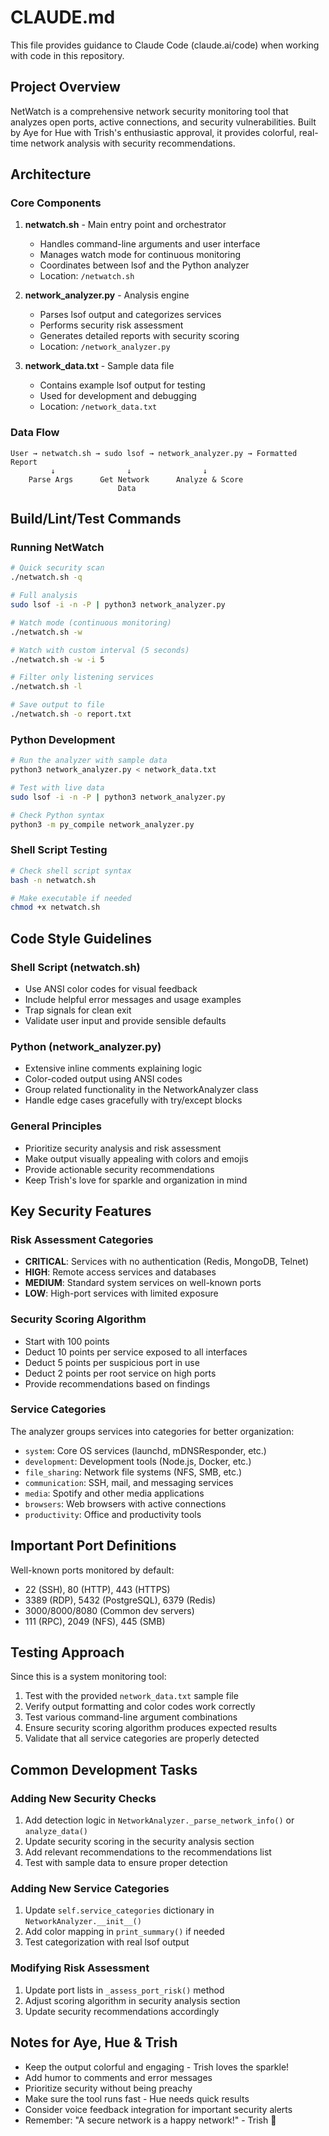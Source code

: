 # CLAUDE.md

This file provides guidance to Claude Code (claude.ai/code) when working with code in this repository.

## Project Overview

NetWatch is a comprehensive network security monitoring tool that analyzes open ports, active connections, and security vulnerabilities. Built by Aye for Hue with Trish's enthusiastic approval, it provides colorful, real-time network analysis with security recommendations.

## Architecture

### Core Components

1. **netwatch.sh** - Main entry point and orchestrator
   - Handles command-line arguments and user interface
   - Manages watch mode for continuous monitoring
   - Coordinates between lsof and the Python analyzer
   - Location: `/netwatch.sh`

2. **network_analyzer.py** - Analysis engine
   - Parses lsof output and categorizes services
   - Performs security risk assessment
   - Generates detailed reports with security scoring
   - Location: `/network_analyzer.py`

3. **network_data.txt** - Sample data file
   - Contains example lsof output for testing
   - Used for development and debugging
   - Location: `/network_data.txt`

### Data Flow
```
User → netwatch.sh → sudo lsof → network_analyzer.py → Formatted Report
         ↓                ↓                ↓
    Parse Args      Get Network      Analyze & Score
                        Data
```

## Build/Lint/Test Commands

### Running NetWatch
```bash
# Quick security scan
./netwatch.sh -q

# Full analysis
sudo lsof -i -n -P | python3 network_analyzer.py

# Watch mode (continuous monitoring)
./netwatch.sh -w

# Watch with custom interval (5 seconds)
./netwatch.sh -w -i 5

# Filter only listening services
./netwatch.sh -l

# Save output to file
./netwatch.sh -o report.txt
```

### Python Development
```bash
# Run the analyzer with sample data
python3 network_analyzer.py < network_data.txt

# Test with live data
sudo lsof -i -n -P | python3 network_analyzer.py

# Check Python syntax
python3 -m py_compile network_analyzer.py
```

### Shell Script Testing
```bash
# Check shell script syntax
bash -n netwatch.sh

# Make executable if needed
chmod +x netwatch.sh
```

## Code Style Guidelines

### Shell Script (netwatch.sh)
- Use ANSI color codes for visual feedback
- Include helpful error messages and usage examples
- Trap signals for clean exit
- Validate user input and provide sensible defaults

### Python (network_analyzer.py)
- Extensive inline comments explaining logic
- Color-coded output using ANSI codes
- Group related functionality in the NetworkAnalyzer class
- Handle edge cases gracefully with try/except blocks

### General Principles
- Prioritize security analysis and risk assessment
- Make output visually appealing with colors and emojis
- Provide actionable security recommendations
- Keep Trish's love for sparkle and organization in mind

## Key Security Features

### Risk Assessment Categories
- **CRITICAL**: Services with no authentication (Redis, MongoDB, Telnet)
- **HIGH**: Remote access services and databases
- **MEDIUM**: Standard system services on well-known ports
- **LOW**: High-port services with limited exposure

### Security Scoring Algorithm
- Start with 100 points
- Deduct 10 points per service exposed to all interfaces
- Deduct 5 points per suspicious port in use
- Deduct 2 points per root service on high ports
- Provide recommendations based on findings

### Service Categories
The analyzer groups services into categories for better organization:
- `system`: Core OS services (launchd, mDNSResponder, etc.)
- `development`: Development tools (Node.js, Docker, etc.)
- `file_sharing`: Network file systems (NFS, SMB, etc.)
- `communication`: SSH, mail, and messaging services
- `media`: Spotify and other media applications
- `browsers`: Web browsers with active connections
- `productivity`: Office and productivity tools

## Important Port Definitions

Well-known ports monitored by default:
- 22 (SSH), 80 (HTTP), 443 (HTTPS)
- 3389 (RDP), 5432 (PostgreSQL), 6379 (Redis)
- 3000/8000/8080 (Common dev servers)
- 111 (RPC), 2049 (NFS), 445 (SMB)

## Testing Approach

Since this is a system monitoring tool:
1. Test with the provided `network_data.txt` sample file
2. Verify output formatting and color codes work correctly
3. Test various command-line argument combinations
4. Ensure security scoring algorithm produces expected results
5. Validate that all service categories are properly detected

## Common Development Tasks

### Adding New Security Checks
1. Add detection logic in `NetworkAnalyzer._parse_network_info()` or `analyze_data()`
2. Update security scoring in the security analysis section
3. Add relevant recommendations to the recommendations list
4. Test with sample data to ensure proper detection

### Adding New Service Categories
1. Update `self.service_categories` dictionary in `NetworkAnalyzer.__init__()`
2. Add color mapping in `print_summary()` if needed
3. Test categorization with real lsof output

### Modifying Risk Assessment
1. Update port lists in `_assess_port_risk()` method
2. Adjust scoring algorithm in security analysis section
3. Update security recommendations accordingly

## Notes for Aye, Hue & Trish

- Keep the output colorful and engaging - Trish loves the sparkle!
- Add humor to comments and error messages
- Prioritize security without being preachy
- Make sure the tool runs fast - Hue needs quick results
- Consider voice feedback integration for important security alerts
- Remember: "A secure network is a happy network!" - Trish 💜